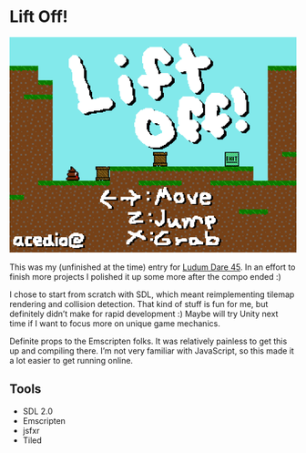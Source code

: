 # Lift Off!

![Screenshot](/screenshot.png?raw=true)

This was my (unfinished at the time) entry for
[Ludum Dare 45](https://ldjam.com/events/ludum-dare/45/lift-off). In an effort
to finish more projects I polished it up some more after the compo ended :)

I chose to start from scratch with SDL, which meant reimplementing tilemap
rendering and collision detection. That kind of stuff is fun for me, but
definitely didn’t make for rapid development :) Maybe will try Unity next time
if I want to focus more on unique game mechanics.

Definite props to the Emscripten folks. It was relatively painless to get this
up and compiling there. I’m not very familiar with JavaScript, so this made it a
lot easier to get running online.

## Tools
 * SDL 2.0
 * Emscripten
 * jsfxr
 * Tiled
